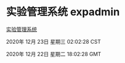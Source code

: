# 实验管理系统 expadmin
[实验管理系统](http://59.174.25.15:56808/expadmin-782313d2-e1b1-4ea7-932e-3a55e6a1a4d0/)

2020年 12月 23日 星期三 02:02:28 CST

2020年 12月 22日 星期二 18:02:28 GMT
